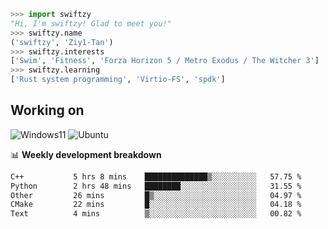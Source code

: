 ```python
>>> import swiftzy
"Hi, I'm swiftzy! Glad to meet you!"
>>> swiftzy.name
('swiftzy', 'Ziy1-Tan')
>>> swiftzy.interests
['Swim', 'Fitness', 'Forza Horizon 5 / Metro Exodus / The Witcher 3']
>>> swiftzy.learning
['Rust system programming', 'Virtio-FS', 'spdk']
```

## Working on

![Windows11](https://img.shields.io/badge/Windows%2011-00adef?style=flat-square&logo=windows&logoColor=ffffff)
![Ubuntu](https://img.shields.io/badge/Ubuntu%20(WSL)-dd4814?style=flat-square&logo=ubuntu&logoColor=ffffff)

📊 **Weekly development breakdown**
<!--START_SECTION:waka-->

```txt
C++           5 hrs 8 mins    ██████████████▒░░░░░░░░░░   57.75 %
Python        2 hrs 48 mins   ████████░░░░░░░░░░░░░░░░░   31.55 %
Other         26 mins         █▒░░░░░░░░░░░░░░░░░░░░░░░   04.97 %
CMake         22 mins         █░░░░░░░░░░░░░░░░░░░░░░░░   04.18 %
Text          4 mins          ▒░░░░░░░░░░░░░░░░░░░░░░░░   00.82 %
```

<!--END_SECTION:waka-->
